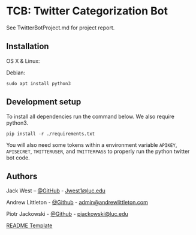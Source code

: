 # TCB: Twitter Categorization Bot


See TwitterBotProject.md for project report.


## Installation

OS X & Linux:

Debian:

```
sudo apt install python3
```



## Development setup

To install all dependencies run the command below. We also require python3. 

```
pip install -r ./requirements.txt
```

You will also need some tokens within a environment variable `APIKEY`, `APISECRET`, `TWITTERUSER`, and `TWITTERPASS` to properly run the python twitter bot code.  


## Authors

Jack West – [@GitHub](https://github.com/jweezy24) - Jwest1@luc.edu 

Andrew Littleton - [@Github](https://github.com/alittleton98) - admin@andrewlittleton.com

Piotr Jackowski - [@Github](https://github.com/pjack7oo) - pjackowski@luc.edu

[README Template](https://github.com/dbader/readme-template)



